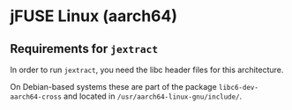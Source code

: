 # jFUSE Linux (aarch64)

## Requirements for `jextract`

In order to run `jextract`, you need the libc header files for this architecture.

On Debian-based systems these are part of the package `libc6-dev-aarch64-cross` and located in `/usr/aarch64-linux-gnu/include/`. 